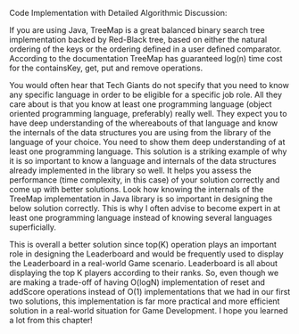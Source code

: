 Code Implementation with Detailed Algorithmic Discussion:

If you are using Java, TreeMap is a great balanced binary search tree implementation backed by Red-Black tree, based on either the natural ordering of the keys or the ordering defined in a user defined comparator. According to the documentation TreeMap has guaranteed log(n) time cost for the containsKey, get, put and remove operations.

You would often hear that Tech Giants do not specify that you need to know any specific language in order to be eligible for a specific job role. All they care about is that you know at least one programming language (object oriented programming language, preferably) really well. They expect you to have deep understanding of the whereabouts of that language and know the internals of the data structures you are using from the library of the language of your choice. You need to show them deep understanding of at least one programming language. This solution is a striking example of why it is so important to know a language and internals of the data structures already implemented in the library so well. It helps you assess the performance (time complexity, in this case) of your solution correctly and come up with better solutions. Look how knowing the internals of the TreeMap implementation in Java library is so important in designing the below solution correctly. This is why I often advise to become expert in at least one programming language instead of knowing several languages superficially.

This is overall a better solution since top(K) operation plays an important role in designing the Leaderboard and would be frequently used to display the Leaderboard in a real-world Game scenario. Leaderboard is all about displaying the top K players according to their ranks. So, even though we are making a trade-off of having O(logN) implementation of reset and addScore operations instead of O(1) implementations that we had in our first two solutions, this implementation is far more practical and more efficient solution in a real-world situation for Game Development. I hope you learned a lot from this chapter!
